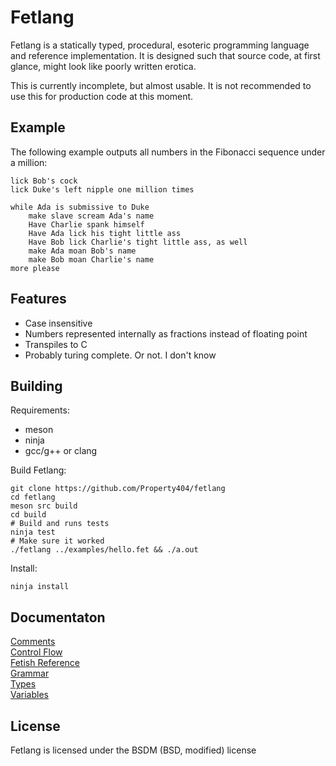 # Fetlang
Fetlang is a statically typed, procedural, esoteric programming language and
reference implementation. It is designed such that source code, at first
glance, might look like poorly written erotica.  

This is currently incomplete, but almost usable. It is not recommended to use
this for production code at this moment.

## Example
The following example outputs all numbers in the Fibonacci sequence under a
million:

    lick Bob's cock
    lick Duke's left nipple one million times
    
    while Ada is submissive to Duke
        make slave scream Ada's name
        Have Charlie spank himself
        Have Ada lick his tight little ass
        Have Bob lick Charlie's tight little ass, as well
        make Ada moan Bob's name
        make Bob moan Charlie's name
    more please


## Features
* Case insensitive  
* Numbers represented internally as fractions instead of floating point
* Transpiles to C
* Probably turing complete. Or not. I don't know  

## Building
Requirements:
* meson
* ninja
* gcc/g++ or clang

Build Fetlang:  

    git clone https://github.com/Property404/fetlang
	cd fetlang
	meson src build
	cd build
	# Build and runs tests
	ninja test
	# Make sure it worked
	./fetlang ../examples/hello.fet && ./a.out

Install:  

    ninja install

## Documentaton
[Comments](docs/comments.md)  
[Control Flow](docs/control%20flow.md)  
[Fetish Reference](docs/reference.md)  
[Grammar](docs/grammar.md)  
[Types](docs/types.md)  
[Variables](docs/variables.md)  

## License
Fetlang is licensed under the BSDM (BSD, modified) license

